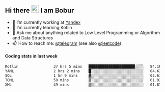 ## Hi there <img src="https://media.giphy.com/media/hvRJCLFzcasrR4ia7z/giphy.gif" width="25px" height="25px"> I am Bobur

- 💼 I’m currently working at [Yandex](https://yandex.ru/)
- 🌱 I’m currently learning Kotlin
- 💬 Ask me about anything related to Low Level Programming or Algorithm and Data Structures
- 📫 How to reach me: [@telegram](https://t.me/octoant) (see also [@leetcode](https://leetcode.com/octoant/))    

#### Coding stats in last week

<!--START_SECTION:waka-->

```txt
Kotlin                37 hrs 5 mins   █████████████████████░░░░   84.10 %
YAML                  2 hrs 2 mins    █░░░░░░░░░░░░░░░░░░░░░░░░   04.63 %
SQL                   1 hr 9 mins     ▓░░░░░░░░░░░░░░░░░░░░░░░░   02.61 %
TOML                  50 mins         ▒░░░░░░░░░░░░░░░░░░░░░░░░   01.92 %
XML                   49 mins         ▒░░░░░░░░░░░░░░░░░░░░░░░░   01.87 %
```

<!--END_SECTION:waka-->
